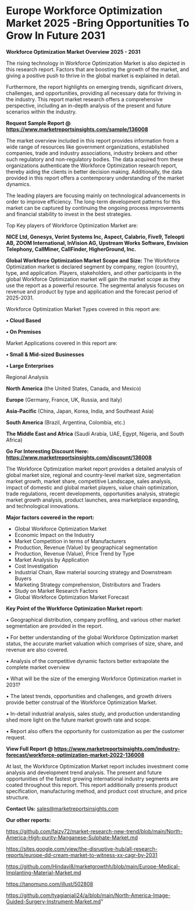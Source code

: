 # Europe Workforce Optimization Market 2025 -Bring Opportunities To Grow In Future 2031

<Strong> Workforce Optimization Market Overview 2025 - 2031</strong>

The rising technology in Workforce Optimization Market is also depicted in this research report. Factors that are boosting the growth of the market, and giving a positive push to thrive in the global market is explained in detail.

Furthermore, the report highlights on emerging trends, significant drivers, challenges, and opportunities, providing all necessary data for thriving in the industry. This report market research offers a comprehensive perspective, including an in-depth analysis of the present and future scenarios within the industry.

<strong>Request Sample Report @ <a href=https://www.marketreportsinsights.com/sample/136008>https://www.marketreportsinsights.com/sample/136008</a></strong>

The market overview included in this report provides information from a wide range of resources like government organizations, established companies, trade and industry associations, industry brokers and other such regulatory and non-regulatory bodies. The data acquired from these organizations authenticate the Workforce Optimization research report, thereby aiding the clients in better decision making. Additionally, the data provided in this report offers a contemporary understanding of the market dynamics.

The leading players are focusing mainly on technological advancements in order to improve efficiency. The long-term development patterns for this market can be captured by continuing the ongoing process improvements and financial stability to invest in the best strategies.

Top Key players of Workforce Optimization Market are:

<strong>NICE Ltd, Genesys, Verint Systems Inc, Aspect, Calabrio, Five9, Teleopti AB, ZOOM International, InVision AG, Upstream Works Software, Envision Telephony, CallMiner, CallFinder, HigherGround, Inc.</strong>

<strong><b>Global Workforce Optimization Market Scope and Size:</b></strong>
The Workforce Optimization market is declared segment by company, region (country), type, and application. Players, stakeholders, and other participants in the global Workforce Optimization market will gain the market scope as they use the report as a powerful resource. The segmental analysis focuses on revenue and product by type and application and the forecast period of 2025-2031.

Workforce Optimization Market Types covered in this report are:

<strong>• Cloud Based

• On Premises</strong>

Market Applications covered in this report are:

<strong>• Small & Mid-sized Businesses

• Large Enterprises</strong> 

Regional Analysis

<strong>North America</strong> (the United States, Canada, and Mexico)

<strong>Europe</strong> (Germany, France, UK, Russia, and Italy)

<strong>Asia-Pacific</strong> (China, Japan, Korea, India, and Southeast Asia)

<strong>South America</strong> (Brazil, Argentina, Colombia, etc.)

<strong>The Middle East and Africa</strong> (Saudi Arabia, UAE, Egypt, Nigeria, and South Africa)

<strong>Go For Interesting Discount Here: <a href=https://www.marketreportsinsights.com/discount/136008>https://www.marketreportsinsights.com/discount/136008</a></strong>

The Workforce Optimization market report provides a detailed analysis of global market size, regional and country-level market size, segmentation market growth, market share, competitive Landscape, sales analysis, impact of domestic and global market players, value chain optimization, trade regulations, recent developments, opportunities analysis, strategic market growth analysis, product launches, area marketplace expanding, and technological innovations.

<strong><b>Major factors covered in the report:</b></strong>
<ul>
  <li>Global Workforce Optimization Market </li>
  <li>Economic Impact on the Industry</li>
  <li>Market Competition in terms of Manufacturers</li>
  <li>Production, Revenue (Value) by geographical segmentation</li>
  <li>Production, Revenue (Value), Price Trend by Type</li>
  <li>Market Analysis by Application</li>
  <li>Cost Investigation</li>
  <li>Industrial Chain, Raw material sourcing strategy and Downstream Buyers</li>
  <li>Marketing Strategy comprehension, Distributors and Traders</li>
  <li>Study on Market Research Factors</li>
  <li>Global Workforce Optimization Market Forecast</li>
</ul>

<strong><b>Key Point of the Workforce Optimization Market report:</b></strong>

• Geographical distribution, company profiling, and various other market segmentation are provided in the report.

• For better understanding of the global Workforce Optimization market status, the accurate market valuation which comprises of size, share, and revenue are also covered.

• Analysis of the competitive dynamic factors better extrapolate the complete market overview

• What will be the size of the emerging Workforce Optimization market in 2031?

• The latest trends, opportunities and challenges, and growth drivers provide better construal of the Workforce Optimization Market.

• In-detail industrial analysis, sales study, and production understanding shed more light on the future market growth rate and scope.

• Report also offers the opportunity for customization as per the customer request.

<strong><b>View Full Report @ <a href=https://www.marketreportsinsights.com/industry-forecast/workforce-optimization-market-2022-136008>https://www.marketreportsinsights.com/industry-forecast/workforce-optimization-market-2022-136008</a></b></strong>


At last, the Workforce Optimization Market report includes investment come analysis and development trend analysis. The present and future opportunities of the fastest growing international industry segments are coated throughout this report. This report additionally presents product specification, manufacturing method, and product cost structure, and price structure.

<strong>Contact Us:</strong>
sales@marketreportsinsights.com

<strong>Our other reports:</strong>

<a href=https://github.com/faizy72/market-research-new-trend/blob/main/North-America-High-purity-Manganese-Sulphate-Market.md>https://github.com/faizy72/market-research-new-trend/blob/main/North-America-High-purity-Manganese-Sulphate-Market.md</a>

<a href=https://sites.google.com/view/the-disruptive-hub/all-research-reports/europe-dd-cream-market-to-witness-xx-cagr-by-2031>https://sites.google.com/view/the-disruptive-hub/all-research-reports/europe-dd-cream-market-to-witness-xx-cagr-by-2031</a>

<a href=https://github.com/Hindavi8/marketgrowthh/blob/main/Europe-Medical-Implanting-Material-Market.md>https://github.com/Hindavi8/marketgrowthh/blob/main/Europe-Medical-Implanting-Material-Market.md</a>

<a href=https://tanomuno.com/illust/502808>https://tanomuno.com/illust/502808</a>

<a href=https://github.com/tyagianjali24/a/blob/main/North-America-Image-Guided-Surgery-Instrument-Market.md>https://github.com/tyagianjali24/a/blob/main/North-America-Image-Guided-Surgery-Instrument-Market.md</a>"
